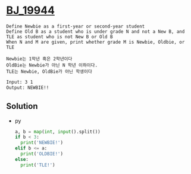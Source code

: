 # [BJ_19944](https://acmicpc.net/problem/19944)

```en
Define Newbie as a first-year or second-year student
Define Old B as a student who is under grade N and not a New B, and TLE as student who is not New B or Old B
When N and M are given, print whether grade M is Newbie, Oldbie, or TLE
```

```kr
Newbie는 1학년 혹은 2학년이다
OldBie는 Newbie가 아닌 N 학년 이하이다.
TLE는 Newbie, OldBie가 아닌 학생이다
```

```txt
Input: 3 1
Output: NEWBIE!!
```

## Solution

* py

  ```py
  a, b = map(int, input().split())
  if b < 3:
    print('NEWBIE!')
  elif b <= a:
    print('OLDBIE!')
  else:
    print('TLE!')
  ```
